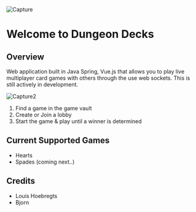 ![Capture](https://github.com/user-attachments/assets/7d975147-e695-4506-873e-f8fc2e50d2c9)

# Welcome to Dungeon Decks
## Overview
Web application built in Java Spring, Vue.js that allows you to play live multiplayer card games
with others through the use web sockets. This is still actively in development.

![Capture2](https://github.com/user-attachments/assets/4397b889-7327-4620-bb98-eee3c40fb133)
1. Find a game in the game vault
2. Create or Join a lobby
3. Start the game & play until a winner is determined

## Current Supported Games
- Hearts
- Spades (coming next..)

## Credits
- Louis Hoebregts
- Bjorn
